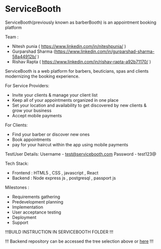 # ServiceBooth
ServiceBooth(previously known as barberBooth) is an appointment booking platform


Team : 
- Nitesh punia ( https://www.linkedin.com/in/niteshpunia/ ) 
- Gurparshad Sharma (https://www.linkedin.com/in/gurparshad-sharma-58a44912b/ ) 
- Rishav Rapta ( https://www.linkedin.com/in/rishav-rapta-a92b71170/ ) 


ServiceBooth is a web platform for barbers, beuticians, spas and clients modernizing the booking experience.

For Service Providers:
- Invite your clients & manage your client list
- Keep all of your appointments organized in one place
- Set your location and availability to get discovered by new clients & grow your business
- Accept mobile payments

For Clients:
- Find your barber or discover new ones
- Book appointments
- pay for your haircut within the app using mobile payments

TestUser Details:
Username - test@servicebooth.com
Password - test123@

Tech Stack: 
- Frontend : HTML5 , CSS , javascript , React 
- Backend  :  Node express js , postgresql , passport js 


Milestones :
- Requirements gathering
- Predevelopment planning
- Implementation
- User acceptance testing
- Deployment
- Support

!!!BUILD INSTRUCTION IN SERVICEBOOTH FOLDER !!!

!!! Backend repository can be accessed the tree selection above or [here](https://github.com/niteshpunia/servicebooth/tree/BarberBooth-Server-and-database)  !!!
